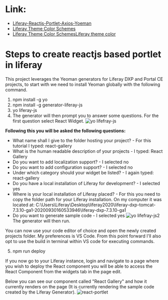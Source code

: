 # Link:
* [Liferay-Reactjs-Portlet-Axios-Yoeman](https://www.linkedin.com/pulse/how-build-react-component-liferay-dxp-paul-towers)
* [Liferay Theme Color Schemes](http://www.liferayui.com/color-schemes-in-liferay-theme)
* [Liferay Theme Color SchemesLiferay theme color](https://asbnotebook.com/2017/05/01/liferay-theme-color-schemes)
# Steps to create reactjs based portlet in liferay
This project leverages the Yeoman generators for Liferay DXP and Portal CE projects, to start with we need to install Yeoman globally with the following command.
1. npm install -g yo
2. npm install -g generator-liferay-js
3. yo liferay-js
4. The generator will then prompt you to answer some questions. For the first question select React Widget.
![yo lifefray-js](https://user-images.githubusercontent.com/56108097/105335828-8704ed80-5bfe-11eb-8922-97a9bd5ec09f.png)

**Following this you will be asked the following questions:**
* What name shall I give to the folder hosting your project? - For this tutorial I typed: react-gallery
* What is the human readable description of your projects - I typed: React Gallery
* Do you want to add localization support? - I selected no
* Do you want to add configuration support? - I selected no
* Under which category should your widget be listed? - I again typed: react-gallery
* Do you have a local installation of Liferay for development? - I selected yes
* Where is your local installation of Liferay placed? - For this you need to copy the folder path for your Liferay installation. On my computer it was located at: C:\Users\Liferay\Desktop\liferay2020\liferay-dxp-tomcat-7.3.10-ga1-20200930160533946\liferay-dxp-7.3.10-ga1
* Do you want to generate sample code - I selected yes
![yo lifefray-js2](https://user-images.githubusercontent.com/56108097/105339982-4f4c7480-5c03-11eb-851f-acb734330827.png)
The generator will then run.

You can now use your code editor of choice and open the newly created projects folder. My preferences is VS Code. From this point forward I'll also opt to use the build in terminal within VS code for executing commands.

5. npm run deploy

If you now go to your Liferay instance, login and navigate to a page where you wish to deploy the React component you will be able to access the React Component from the widgets tab in the page edit.

Below you can see our component called "React Gallery" and how it currently renders on the page (It is currently rendering the sample code created by the Liferay Generator).
![react-portlet](https://user-images.githubusercontent.com/56108097/105340225-a0f4ff00-5c03-11eb-856e-75af7978fe6e.png)
